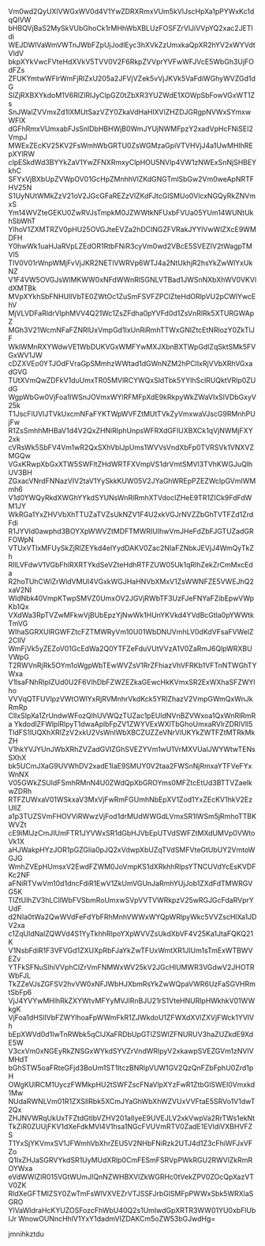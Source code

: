Vm0wd2QyUXlVWGxWV0d4V1YwZDRXRmxVUm5kVlJscHpXa1pPYWxKc1dqQlVW
bHBQVjBaS2MySkVUbGhoCk1rMHhWbXBLUzFOSFZrVlJiVVpYQ2xac2JETldi
WEJDWlVaWmVWTnJWbFZpUjJodlEyc3hXVkZzUmxkaQpXR2hYV2xWYVdtVldV
bkpXYkVwcFVteHdXVkV5TVV0V2F6RkpZVVprYVFwWFJVcE5WbGh3UjFOdFZs
ZFUKYmtwWFlrWmFjRlZxU205a2JFVjVZek5vVjJKVk5VaFdiWGhyWVZGd1dG
SlZjRXBXYkdoM1V6RlZlRlJyClpGZ0tZbXR3YUZWdE1XOWpSbFowVGxWT1Zs
SnJWalZVVmxZd1lXMUtSazVZY0ZkaVdHaHlXVlZHZDJGRgpNVWxSYmxwWFlX
dGFhRmxVUmxabFJsSnlDbHBHWjB0WmJYUjNWMFpzY2xadVpHcFNiSEI2VmpJ
MWExZEcKV25KV2FsWmhWbGRTU0ZsWGMzaGpiVTVHVjJ4a1UwMHlhREpXYlRW
clpESkdWd3BYYkZaV1YwZFNXRmxyClpHOU5NVlp4VW1zNWExSnNjSHBEYkhC
SFYxVjBXbUpZVWpOV01GcHpZMnhhVlZKdGNGTmlSbGw2Vm0weApNRTFHV25N
S1UyNUtWMkZzV21oV2JGcGFaREZzVlZKdFJtcGlSMUo0VlcxNGQyRkZNVmxS
Ym14WVZteGEKU0ZwRVJsTmpkM0JZWWtkNFUxbFVUa05YUm14WUNtUkhSbWhT
YlhoV1ZXMTRZV0pHU25OVGJteEVZa2hDClNGZFVRakJYYlVwWlZXcE9WMDFH
Y0hwWk1uaHJaRVpLZEdOR1RtbFNiR3cyVm0wd2VBcE5SVEZIV2tWagpTMVl5
TlV0V01rWnpWMjFvVjJKR2NETlVWRVp6WTJ4a2NtUkhjR2hsYkZwWlYxUkNZ
V1F4VW5OVGJsWlMKWW0xNFdWWnRlSGNLVTBad1JWSnNXbXhWV0VKVldXMTBk
MVpXYkhSbFNHUllVbTE0ZWtOc1ZuSmFSVFZPClZteHdORlpVU2pCWlYwcEhV
MjVLVDFaRldrVlphMVV4Q21Wc1ZsZFdha0pYVFd0d1ZsVnRlRk5XTURGWApZ
MGh3V21WcmNFaFZNRlUxVmpGd1IxUnRiRmhTTWxGNlZtcEtNRlozY0ZkTlJF
WklWMnRXYWdwVE1WbDUKVGxWMFYwMXJXbnBXTWpGdlZqSktSMk5FVGxWV1JW
cDZXVEo0YTJOdFVraGpSMmhzWWtad1dGWnNZM2hPClIxRjVVbXRhVGxadGVG
TUtXVmQwZDFkV1duUmxTR05MVlRCYWQxSldTbk5YYlhSclRUQktVRlp0ZUdG
WgpWbGw0VjFoa1lWSnJOVmxWYlRFMFpXdE9kRkpyWkZWaVIxSlVDbGxyV25k
T1JscFlUVlJTVkUxcmNFaFYKTWpWVFZtMUtTVkZyVmxwaVJscG9RMnhPUjFw
R1ZsSmhhMHBaV1d4V2QxZHNiRlphUnpsWFRXdGFlUXBXCk1qVjNWMjFXY2xk
cVRsWk5SbFV4Vm1wR2QxSXhVblJpUms1WVVsVndXbFp0TVRSVk1VNXVZMGQw
VGxKRwpXbGxXTW5SWFltZHdWRTFXVmpVS1drVmtSMVl3TVhKWGJuQlhUV3BH
ZGxacVNrdFNNazVIV2taV1YySkkKUW05V2JYaGhWREpPZEZWclpGVmlWMmh6
V1d0YWQyRkdXWGhYYkdSYUNsWnRlRmhXTVdoclZHeE9TR1ZICk9FdFdWM1JY
WkRGa1YxZHVVbXhTTUZaTVZsUkNZV1F4U2xkVGJrNVZZbGhTVTFZd1ZrdFdi
R1JYVld0awphd3BOYXpWWVZtMDFTMWRIUlhwVmJHeFdZbFJGTUZadGRFOWpN
VTUxVTIxMFUySkZjRlZEYkd4elYydDAKV0Zac2NIaFZNbkJEVjJ4WmQyTkZh
RllLVFdwV1VGbFhlRXRTYkdSeVZteHdhRTFZUW05Uk1qRlhZekZrCmMxcEda
R2hoTUhCWlZrWldVMUl4VGxkWGJHaHNVbXMxV1ZsWWNFZE5VWEJhQ2xaV2NI
WldNbk40VmpKTwpSMVZ0UmxOV2JGVjRWbTF3UzFJeFNYaFZibEpwVWpKb1Qx
VXdWa3RpTVZwMFkwVjBUbEpzYjNwWk1HUnYKVkd4YVdBcGtla0pYWWtkTmVG
WlhaSGRXUlRGWFZtcFZTMWRyVm10U01WbDNUVmhLV0dKdVFsaFVWelZ2CllV
WmFjVk5yZEZoV01GcEdWa2Q0YTFZeFduVUtVVzA1V0ZaRmJ6QlpWRXBUVWpG
T2RWVnRjRk5OYm1oWgpWbTEwWVZsV1RrZFhiazVhVFRKb1VFTnNTWGhTYWxa
V1lsaFNhRlpIZUd0U2F6VlhDbFZWZEZkaGEwcHkKVmxSR2ExWXhaSFZWYlho
VVVqQTFUVlpzVWtOWlYxRjRVMnhrVkdKck5YRlZhazV2VmpGWmQxWnJkRmRp
ClIxSlpXa1ZrUndwWFozQlhUVWQzTUZac1pEUldNVnBZVWxoa1QxWnRlRmRa
YkdodlZFWlplRlpyT1dwaAplbFpZV1ZWYVExWXlTbGhoUmxaRVlrZDRlVll5
TldFS1lUQXhXRlZzV2xkU2VsWnlWbXBCZUZZeVNrVlUKYkZWTFZtMTRkMkZH
V1hkYVJYUnJWbXRhZVZadGVIZGhSVEZYVm1wU1VrMXVUalJWYWtwTENsSXhX
bk5UCmJXaG9UVWhDV2xadE1IaE9SMUY0V2taa2FWSnNjRmxaYTFVeFYxWnNX
V05GWkZSUldFSmhRMnN4U0ZWdQpXbGROYms0MFZtcEtUd3BTTVZaelkwZDRh
RTFZUWxaV01WSkxaV3MxVjFwRmFGUmhNbEpXV1Zod1YxZEcKV1hkV2EzUllZ
a1p3TUZSVmFHOVViRWwzVjFod1drMUdWWGdLVmxSR1lWSm5jRmhoTTBKWVZt
cE9iMlJzCmJIUmFTR1JYVWxSR1dGbHJVbEpUTVdSWFZtMXdUMVp0VWtoVk1X
aHJWakpHYzJOR1pGZGlia0pJQ2xVdwpXbUZqTVdSMFVteGtUbUY2VmtoWGJG
WmhZVEpHUmsxV2EwdFZWM0JoVmpKS1dXRkhhRlpsYTNCUVdYcEsKVDFKc2NF
aFNiRTVwVm10d1dncFdiR1EwV1ZkUmVGUnJaRmhYUjJob1ZXdFdTMWRGVG5K
TlZtUlhZV3hLCllWbFVSbmRoUmxwSVpVVTVWRkpzV25wRGJGcFdaRVprYUdF
d2NIa0tWa2QwWVdFeFdYbFRhMnhVWWxWYQpWRlpyWkc5VVZscHlXa1JDV2xa
c1ZqUldNalZQWVd4S1YyTkhhRlpoYXpWVVZsUkdXbVF4V25Ka1JtaFQKQ21K
V1NsbFdiR1F3VFVGd1ZXUXpRbFJaYkZwTFUxWmtXR1JIUm1sTmExWTBWVEZv
YTFkSFNuSlhiVVphClZrVmFNMWxWV25kV2JGcHlUMWR3VGdwV2JHOTRWbFJL
TkZZeVJsZGFSV2hvVW0xNFJWbHJXbmRsYkZwWQpaVWR6UzFaSGVHRmtSbFp6
VjJ4YVYwMHlhRkZXYWtvMFYyMVJlRnBJU21rS1VteHNURlpHWkhkV01WWkgK
VjFoa1dHSllVbFZWYlhoaFpWWmFkR1ZJWkdoU1ZFWXdXVlZXVjFWck1YVlVh
bEpXWVd0d1IwTnRWbk5qClJXaFRDbUpGTlZSWlZFNURUV3haZUZkdE9XdE5W
V3cxVm0xNGEyRkZNSGxWYkdSYVZrVndWRlpyV2xkawpSVEZGVm1zNVlVMHdT
bGhSTW5oaFRteGFjd3BoUm1ST1ltczBNRlpVUW1GV2QzQnFZbFphU0Zrd1pH
OWgKUlRCM1UyczFWMkpHU2tSWFZscFNaVlpXYzFwR1ZtbGlSWEI0Vmxkd1Mw
NUdaRWNLVm01R1ZXSllRbk5XCmJYaGhWbXhWZVUxVVFtaE5SRVo1V1dwT2Qx
ZHJNVWRqUkUxTFZtdGtlbVZHV201alIyeE9UVEJLV2xkVwpVa2RrTWs1ekNt
TkZiR0ZUUjFKV1dXeFdkMVl4V1hsa1NGcFVUVmRTV0ZadE1EVldiVXBHVFZS
T1YxSjYKVmxSV1JFWmhVbXhrZEU5V2NHbFNiRzk2UTJ4d1Z3cFhiWFJxVFZo
Q1IxZHJaSGRVYkdSR1UyMUdXRlp0CmFESmFSRVpPWkRGU2RWVlZkRmROYWxa
eVdWWlZlR015VGtWUmJIQnNZWHBXVlZkWGRHc0tVekZPV0ZOcQpXazVTV0ZK
RldXeGFTMlZSY0ZwTmFsWlVXVEZrVTJSSFJrbGlSMFpPWWxSbk5WRXlaSGRO
YlVaWldraHcKYUZOSFozcFhWbU40Q2s1UmIwdGpXRTR3WW01YU0xbFlUblJr
WnowOUNncHhlV1YxY1dadmVIZDAKCm5oZW53bGJwdHg=

jmnihkztdu